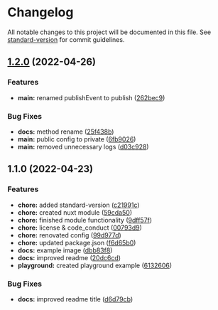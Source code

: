 # Changelog

All notable changes to this project will be documented in this file. See [standard-version](https://github.com/conventional-changelog/standard-version) for commit guidelines.

## [1.2.0](https://github.com/intevel/nuxt-logsnag/compare/v1.1.0...v1.2.0) (2022-04-26)


### Features

* **main:** renamed publishEvent to publish ([262bec9](https://github.com/intevel/nuxt-logsnag/commit/262bec94769cf132fdd27cd36f469441f2d2534b))


### Bug Fixes

* **docs:** method rename ([25f438b](https://github.com/intevel/nuxt-logsnag/commit/25f438b01cd6c0b9f53a2e436f1ae08b113430cb))
* **main:** public config to private ([6fb9026](https://github.com/intevel/nuxt-logsnag/commit/6fb90265c9d12dfe0578e2f14b2c1830ef245fdb))
* **main:** removed unnecessary logs ([d03c928](https://github.com/intevel/nuxt-logsnag/commit/d03c928b89b65976f91f47b0e9a1aac2835db0b3))

## 1.1.0 (2022-04-23)


### Features

* **chore:** added standard-version ([c21991c](https://github.com/intevel/nuxt-logsnag/commit/c21991c1a8c2d579248b8ec2b6bed31223d7b2de))
* **chore:** created nuxt module ([59cda50](https://github.com/intevel/nuxt-logsnag/commit/59cda50c5e8fde8b1c06b70166af9a0f0898dffc))
* **chore:** finished module functionality ([9dff57f](https://github.com/intevel/nuxt-logsnag/commit/9dff57f5a014d66700f0a38a73b886605bce85ed))
* **chore:** license & code_conduct ([00793d9](https://github.com/intevel/nuxt-logsnag/commit/00793d9f07a465a512317cab2b7334c3f556d58d))
* **chore:** renovated config ([99d977d](https://github.com/intevel/nuxt-logsnag/commit/99d977d90bc21e7b8df921b281815eaaa2e15039))
* **chore:** updated package.json ([f6d65b0](https://github.com/intevel/nuxt-logsnag/commit/f6d65b09b9ffed428fc3fae2ef74d211fb5dda37))
* **docs:** example image ([dbb83f8](https://github.com/intevel/nuxt-logsnag/commit/dbb83f8947062a3d17d6c6710e79f5800a015108))
* **docs:** improved readme ([20dc6cd](https://github.com/intevel/nuxt-logsnag/commit/20dc6cded38ab9c5f76c3792378cd2447fc90e41))
* **playground:** created playground example ([6132606](https://github.com/intevel/nuxt-logsnag/commit/6132606ac48ef80a9dbcb3059df19e47fdef8491))


### Bug Fixes

* **docs:** improved readme title ([d6d79cb](https://github.com/intevel/nuxt-logsnag/commit/d6d79cb1cdd0c45db5745ac1255b458d6c7edbc7))
